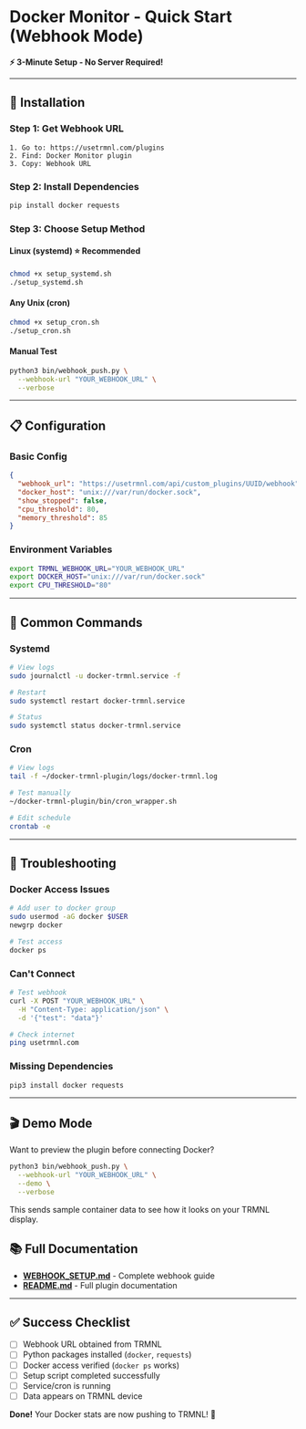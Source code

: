 # Docker Monitor - Quick Start (Webhook Mode)

**⚡ 3-Minute Setup - No Server Required!**

---

## 🚀 Installation

### Step 1: Get Webhook URL

```
1. Go to: https://usetrmnl.com/plugins
2. Find: Docker Monitor plugin
3. Copy: Webhook URL
```

### Step 2: Install Dependencies

```bash
pip install docker requests
```

### Step 3: Choose Setup Method

#### **Linux (systemd)** ⭐ Recommended

```bash
chmod +x setup_systemd.sh
./setup_systemd.sh
```

#### **Any Unix (cron)**

```bash
chmod +x setup_cron.sh
./setup_cron.sh
```

#### **Manual Test**

```bash
python3 bin/webhook_push.py \
  --webhook-url "YOUR_WEBHOOK_URL" \
  --verbose
```

---

## 📋 Configuration

### Basic Config

```json
{
  "webhook_url": "https://usetrmnl.com/api/custom_plugins/UUID/webhook",
  "docker_host": "unix:///var/run/docker.sock",
  "show_stopped": false,
  "cpu_threshold": 80,
  "memory_threshold": 85
}
```

### Environment Variables

```bash
export TRMNL_WEBHOOK_URL="YOUR_WEBHOOK_URL"
export DOCKER_HOST="unix:///var/run/docker.sock"
export CPU_THRESHOLD="80"
```

---

## 🔧 Common Commands

### Systemd

```bash
# View logs
sudo journalctl -u docker-trmnl.service -f

# Restart
sudo systemctl restart docker-trmnl.service

# Status
sudo systemctl status docker-trmnl.service
```

### Cron

```bash
# View logs
tail -f ~/docker-trmnl-plugin/logs/docker-trmnl.log

# Test manually
~/docker-trmnl-plugin/bin/cron_wrapper.sh

# Edit schedule
crontab -e
```

---

## 🐛 Troubleshooting

### Docker Access Issues

```bash
# Add user to docker group
sudo usermod -aG docker $USER
newgrp docker

# Test access
docker ps
```

### Can't Connect

```bash
# Test webhook
curl -X POST "YOUR_WEBHOOK_URL" \
  -H "Content-Type: application/json" \
  -d '{"test": "data"}'

# Check internet
ping usetrmnl.com
```

### Missing Dependencies

```bash
pip3 install docker requests
```

---

## 🎬 Demo Mode

Want to preview the plugin before connecting Docker?

```bash
python3 bin/webhook_push.py \
  --webhook-url "YOUR_WEBHOOK_URL" \
  --demo \
  --verbose
```

This sends sample container data to see how it looks on your TRMNL display.

## 📚 Full Documentation

- **[WEBHOOK_SETUP.md](WEBHOOK_SETUP.md)** - Complete webhook guide
- **[README.md](README.md)** - Full plugin documentation

---

## ✅ Success Checklist

- [ ] Webhook URL obtained from TRMNL
- [ ] Python packages installed (`docker`, `requests`)
- [ ] Docker access verified (`docker ps` works)
- [ ] Setup script completed successfully
- [ ] Service/cron is running
- [ ] Data appears on TRMNL device

**Done!** Your Docker stats are now pushing to TRMNL! 🎉
